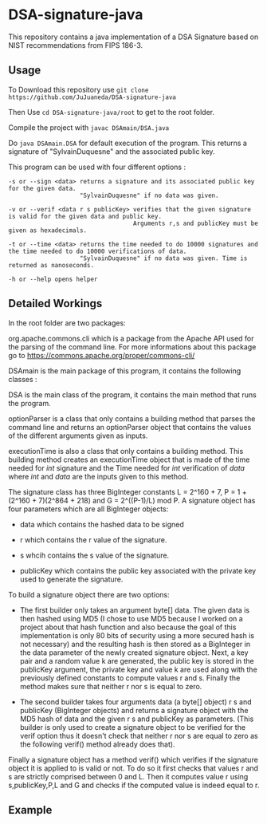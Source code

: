 DSA-signature-java
==================

This repository contains a java implementation of a DSA Signature based on NIST recommendations from FIPS 186-3.

Usage
-----

To Download this repository use   `git clone https://github.com/JuJuaneda/DSA-signature-java`

Then Use `cd DSA-signature-java/root` to get to the root folder.

Compile the project with `javac DSAmain/DSA.java`

Do `java DSAmain.DSA` for default execution of the program. This returns a signature of "SylvainDuquesne" and the associated public key.

This program can be used with four different options : 

    -s or --sign <data> returns a signature and its associated public key for the given data. 
                        "SylvainDuquesne" if no data was given. 
  
    -v or --verif <data r s publicKey> verifies that the given signature is valid for the given data and public key. 
                                       Arguments r,s and publicKey must be given as hexadecimals.
  
    -t or --time <data> returns the time needed to do 10000 signatures and the time needed to do 10000 verifications of data. 
                        "SylvainDuquesne" if no data was given. Time is returned as nanoseconds.
  
    -h or --help opens helper  


Detailed Workings
-----------------

In the root folder are two packages:

org.apache.commons.cli which is a package from the Apache API used for the parsing of the command line. For more informations about this package go to https://commons.apache.org/proper/commons-cli/

DSAmain is the main package of this program, it contains the following classes :

DSA is the main class of the program, it contains the main method that runs the program.

optionParser is a class that only contains a building method that parses the command line and returns an optionParser object that contains the values of the different arguments given as inputs.

executionTime is also a class that only contains a building method. This building method creates an executionTime object that is made of the time needed for _int_ signature and the Time needed for _int_ verification of _data_ where _int_ and _data_ are the inputs given to this method.

The signature class has three BigInteger constants L = 2^160 + 7, P = 1 + (2^160 + 7)(2^864 + 218) and G = 2^((P-1)/L) mod P. A signature object has four parameters which are all BigInteger objects:  
  
  * data which contains the hashed data to be signed

  * r which contains the r value of the signature.

  * s whcih contains the s value of the signature.

  * publicKey which contains the public key associated with the private key used to generate the signature.

To build a signature object there are two options:

  * The first builder only takes an argument byte[] data. The given data is then hashed using MD5 (I chose to use MD5 because I worked on a project about that hash function and also because the goal of this implementation is only 80 bits of security using a more secured hash is not necessary) and the resulting hash is then stored as a BigInteger in the data parameter of the newly created signature object. Next, a key pair and a random value k are generated, the public key is stored in the publicKey argument, the private key and value k are used along with the previously defined constants to compute values r and s. Finally the method makes sure that neither r nor s is equal to zero.

  * The second builder takes four arguments data (a byte[] object) r s and publicKey (BigInteger objects) and returns a signature object with the MD5 hash of data and the given r s and publicKey as parameters. (This builder is only used to create a signature object to be verified for the verif option thus it doesn't check that neither r nor s are equal to zero as the following verif() method already does that).

Finally a signature object has a method verif() which verifies if the signature object it is applied to is valid or not. To do so it first checks that values r and s are strictly comprised between 0 and L. Then it computes value r using s,publicKey,P,L and G and checks if the computed value is indeed equal to r.

Example
-------

